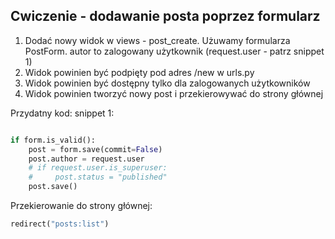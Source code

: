 
## Cwiczenie - dodawanie posta poprzez formularz

1. Dodać nowy widok w views - post_create. Użuwamy formularza PostForm. autor to zalogowany użytkownik (request.user - patrz snippet 1)
2. Widok powinien być podpięty pod adres /new w urls.py
3. Widok powinien być dostępny tylko dla zalogowanych użytkowników
4. Widok powinien tworzyć nowy post i przekierowywać do strony głównej

Przydatny kod:
snippet 1:
```python

if form.is_valid():
    post = form.save(commit=False)
    post.author = request.user
    # if request.user.is_superuser:
    #     post.status = "published"
    post.save()
```

Przekierowanie do strony głównej:
```python
redirect("posts:list")
```